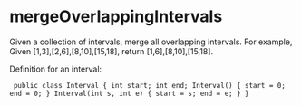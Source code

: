 # mergeOverlappingIntervals

Given a collection of intervals, merge all overlapping intervals. For example, Given [1,3],[2,6],[8,10],[15,18], return [1,6],[8,10],[15,18]. 


 Definition for an interval:
 
 ` public class Interval {
      int start;
      int end;
      Interval() { start = 0; end = 0; }
      Interval(int s, int e) { start = s; end = e; }
 }`
 

